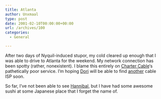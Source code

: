 ```yaml
---
title: Atlanta
author: Unxmaal
type: post
date: 2001-02-10T00:00:00+00:00
url: /archives/100
categories:
  - General

---
```

After two days of Nyquil-induced stupor, my cold cleared up enough that I was able to drive to Atlanta for the weekend. My network connection has been spotty (rather, nonexistent). I blame this entirely on [Charter Cable][1]&#8216;s pathetically poor service. I&#8217;m hoping [Dori][2] will be able to find [another][3] cable ISP soon. 

So far, I&#8217;ve not been able to see [Hannibal][4], but I have had some awesome sushi at some Japanese place that I forget the name of.

 [1]: http://www.chartercom.com/charter_area/default.asp?specid=1722
 [2]: http://www.nipplesrule.org
 [3]: http://www.geocities.com/mhking2/cable.html
 [4]: http://www.epinions.com/mvie-Hannibal